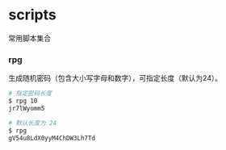 # scripts
常用脚本集合

### rpg

生成随机密码（包含大小写字母和数字），可指定长度（默认为24）。

```bash
# 指定密码长度
$ rpg 10  
jr7lWyomm5

# 默认长度为 24
$ rpg
gV54u8LdX0yyM4ChDW3Lh7Td
```

